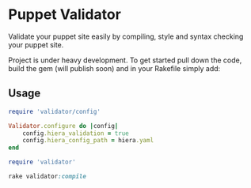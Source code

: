 Puppet Validator
================

Validate your puppet site easily by compiling, style and syntax checking your puppet site.

Project is under heavy development. To get started pull down the code, build the gem (will publish soon) and in your Rakefile simply add:

Usage
-----

```ruby
require 'validator/config'

Validator.configure do |config|
    config.hiera_validation = true
    config.hiera_config_path = hiera.yaml
end

require 'validator'

rake validator:compile
```
